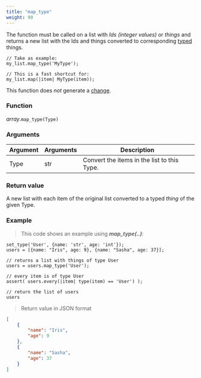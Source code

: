 ```yaml
---
title: "map_type"
weight: 90
---
```


The function must be called on a list with *Ids (integer values)* or *things* and returns a new list with the Ids and things converted to corresponding [typed](../../typed) things.

```thingsdb,syntax_only
// Take as example:
my_list.map_type('MyType');

// This is a fast shortcut for:
my_list.map(|item| MyType(item));
```

This function does *not* generate a [change](../../../overview/changes).

### Function

*array*.`map_type(Type)`

### Arguments

Argument | Arguments   | Description
-------- | ----------- | -----------
Type     | str         | Convert the items in the list to this Type.

### Return value

A new list with each item of the original list converted to a typed *thing* of the given Type.

### Example

> This code shows an example using ***map_type(..)***:

```thingsdb,json_response
set_type('User', {name: 'str', age: 'int'});
users = [{name: "Iris", age: 9}, {name: "Sasha", age: 37}];

// returns a list with things of type User
users = users.map_type('User');

// every item is of type User
assert( users.every(|item| type(item) == 'User') );

// return the list of users
users
```

> Return value in JSON format

```json
[
    {
        "name": "Iris",
        "age": 9
    },
    {
        "name": "Sasha",
        "age": 37
    }
]
```
